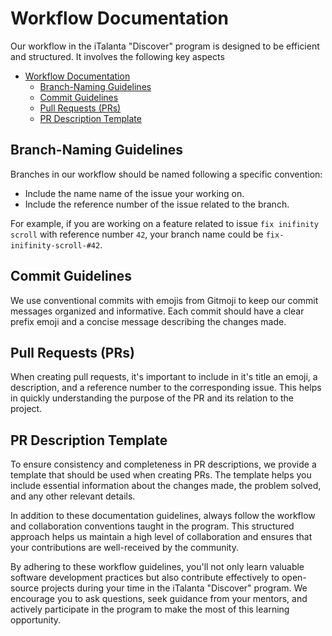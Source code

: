 # Workflow Documentation

Our workflow in the iTalanta "Discover" program is designed to be efficient and structured. It involves the following key aspects

- [Workflow Documentation](#workflow-documentation)
  - [Branch-Naming Guidelines](#branch-naming-guidelines)
  - [Commit Guidelines](#commit-guidelines)
  - [Pull Requests (PRs)](#pull-requests-prs)
  - [PR Description Template](#pr-description-template)

## Branch-Naming Guidelines

Branches in our workflow should be named following a specific convention:

- Include the name name of the issue your working on.
- Include the reference number of the issue related to the branch.

For example, if you are working on a feature related to issue `fix inifinity scroll` with reference number `42`, your branch name could be `fix-inifinity-scroll-#42`.

## Commit Guidelines

We use conventional commits with emojis from Gitmoji to keep our commit messages organized and informative. Each commit should have a clear prefix emoji and a concise message describing the changes made.

## Pull Requests (PRs)

When creating pull requests, it's important to include in it's title an emoji, a description, and a reference number to the corresponding issue. This helps in quickly understanding the purpose of the PR and its relation to the project.

## PR Description Template

To ensure consistency and completeness in PR descriptions, we provide a template that should be used when creating PRs. The template helps you include essential information about the changes made, the problem solved, and any other relevant details.

In addition to these documentation guidelines, always follow the workflow and collaboration conventions taught in the program. This structured approach helps us maintain a high level of collaboration and ensures that your contributions are well-received by the community.

By adhering to these workflow guidelines, you'll not only learn valuable software development practices but also contribute effectively to open-source projects during your time in the iTalanta "Discover" program. We encourage you to ask questions, seek guidance from your mentors, and actively participate in the program to make the most of this learning opportunity.
